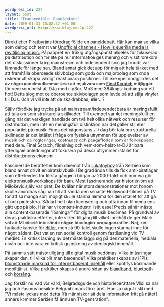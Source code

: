 ```yaml
--- 
wordpress_id: 227
layout: post
title: "Transmediale: Paneldebatt"
date: 2009-01-31 15:02:37 +01:00
wordpress_url: http://www.blay.se/?p=227
---
```

Direkt efter Piratbyråns föredrag följde en paneldebatt. <a href="http://www.clubtransmediale.de/festival-09/day-program/day-schedule/29/discussion-how-guerrilla-media-is-revitalising-music.html" target="_blank">Här</a> kan man se vilka som deltog och temat var <a href="http://www.clubtransmediale.de/festival-09/day-program/day-schedule/29/discussion-how-guerrilla-media-is-revitalising-music.html" target="_blank">Unofficial channels - How is guerilla media is revitilising music.</a> På pappret en  tråkig utgångspunkt alldeles för fokuserad på distribution och för lite på hur information ges mening och visst förekom det diskussioner kring mainstream och independent som jag trodde var lämnade för länge sen. Bland annat gick det upp för mig att hela tänket med att framhålla oberoende skivbolag som goda och majorbolag som onda riskerar att skapa väldigt reaktionära positioner. Till exempel ondgjordes det av några panelmedlemmar över att mjukvara som <a href="http://en.wikipedia.org/wiki/Final_Scratch" target="_blank">Final Scratch</a> möjliggör för vem som helst att DJa med mp3or. Mp3 med 384kbps-kodning var ett hot! Detta slog mot de oberoende skivbolagen som levde på att sälja vinyler till DJs. Och vi vill inte att de ska drabbas, eller...?

Själv försökte jag trycka på att mainstream/independet bara är meningsfullt att tala om som strukturella skillnader. Till exempel var det meningsfullt en gång när det verkligen handlade om två helt olika nätverk och resurser för distribution, men inte en meningsfull distinktion när det gäller stil eller popularitet på musik. Finns det någonstans vi i dag bör tala om strukturella skillnader är det istället i fråga om fysiska utrymmen för upplevelser av musik och de regleringar, kostnader och pengaflöden som är förknippade med dem. Final Scratch, fildelning och vem-som-helst-är-DJ är bara ytterligare anledningar att fokusera på dessa utrymmen istället för distributionens ekonomi.

Fascinerade berättelser kom däremot från <a href="http://www.google.com/search?q=lukatoyboy" target="_blank">Lukatoyboy</a> från Serbien som bland annat drivit en piratskivbutik i Belgrad ända tills de fick anti-piratlagar som efterlevdes för första gången i början av 2000-talet och numera gör elektronmusikworkshops för barn. Mest fascinerande var historien om att Milošević själv var pirat. De kvällar när stora demonstrationer mot honom skulle anordnas såg han till att sända den senaste Hollywood-filmen på TV för att så många som möjligt skulle stanna hemma för den istället för att gå ut och protestera. Såklart helt utan licensering och ofta innan filmerna ens gått upp på bio. Här har vi content-industri i sitt esse! Precis såhär måste alla content-baserade ”lösningar” för digital musik bedömas. På grundval av deras praktiska effekter, inte vilken tillgång till vilket innehåll de ger. Märk väl att Milošević inte sände någon ideologisk propagandafilm. Nej, det funkade kanske för <a href="http://de.wikipedia.org/wiki/Volksempf%C3%A4nger" target="_blank">Hitler</a>, men på 90-talet skulle ingen stannat inne för något sådant. Det var en ren social kontroll genom fastlåsning vid TV-mediet. En kritisk läsning av det måste lägga sig på den materiella, mediala nivån och inte vara en kritisk granskning av ideologiskt innehåll.

På samma sätt måste tillgång till digital musik bedömas. Vilka inlåsningar skapar den, till vilka blir man beroende? Vilka praktiker skapas av IFPIs <a href="http://copyriot.se/2009/01/29/europaparlamentet-foreslas-besluta-att-stockholms-tingsratt-ska-doma-the-pirate-bay/" target="_blank">blomstrande marknad för internetbaserat innehåll</a> eller Spotifys kommande mobiltjänst. Vilka praktiker skapas å andra sidan av <a href="http://www.flickr.com/photos/altemark/2618148205/" target="_blank">blandband</a>, <a href="http://www.blay.se/2008/12/15/ungas-mediavanor/" target="_blank">bluetooth</a> och <a href="http://www.blay.se/2009/01/27/transmediale-bill-drummond/" target="_blank">körsång</a>.

Jag förstår nu vad vår värd, Belgradsguide och historieberättare Vlidi sa när jag och Rasmus besökte Belgrad i mars förra året. Han sa något i stil med ”Vi måste lyckas med detta [få människor att dela information fritt på nätet] annars kommer Serbien få ännu en TV-generation”.

